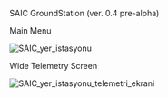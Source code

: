 SAIC GroundStation (ver. 0.4 pre-alpha)

Main Menu

![SAIC_yer_istasyonu](https://user-images.githubusercontent.com/82609661/170579287-abffd8c9-410e-4aca-a42e-8f23f74a1af3.png)

Wide Telemetry Screen

![SAIC_yer_istasyonu_telemetri_ekrani](https://user-images.githubusercontent.com/82609661/170579645-5671b0a3-3e1a-455c-a3e4-a53e388b04da.png) 
